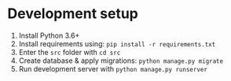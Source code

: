 # Development setup

1. Install Python 3.6+
2. Install requirements using: `pip install -r requirements.txt`
3. Enter the `src` folder with `cd src`
4. Create database & apply migrations: `python manage.py migrate`
5. Run development server with `python manage.py runserver`